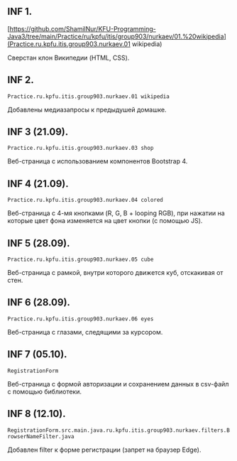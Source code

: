 ## INF 1.
[https://github.com/ShamilNur/KFU-Programming-Java3/tree/main/Practice/ru/kpfu/itis/group903/nurkaev/01.%20wikipedia](Practice.ru.kpfu.itis.group903.nurkaev.01 wikipedia)

Сверстан клон Википедии (HTML, CSS).

## INF 2.
```Practice.ru.kpfu.itis.group903.nurkaev.01 wikipedia```

Добавлены медиазапросы к предыдушей домашке.

## INF 3 (21.09).
```Practice.ru.kpfu.itis.group903.nurkaev.03 shop```

Веб-страница с использованием компонентов Bootstrap 4.

## INF 4 (21.09).
```Practice.ru.kpfu.itis.group903.nurkaev.04 colored```

Веб-страница с 4-мя кнопками (R, G, B + looping RGB), при нажатии на которые цвет фона изменяется на цвет кнопки (с помощью JS).

## INF 5 (28.09).
```Practice.ru.kpfu.itis.group903.nurkaev.05 cube```

Веб-страница с рамкой, внутри которого движется куб, отскакивая от стен.


## INF 6 (28.09).
```Practice.ru.kpfu.itis.group903.nurkaev.06 eyes```

Веб-страница с глазами, следящими за курсором.

## INF 7 (05.10).
```RegistrationForm```

Веб-страница с формой авторизации и сохранением данных в csv-файл с помощью библиотеки.  

## INF 8 (12.10).
```RegistrationForm.src.main.java.ru.kpfu.itis.group903.nurkaev.filters.BrowserNameFilter.java```

Добавлен filter к форме регистрации (запрет на браузер Edge).
